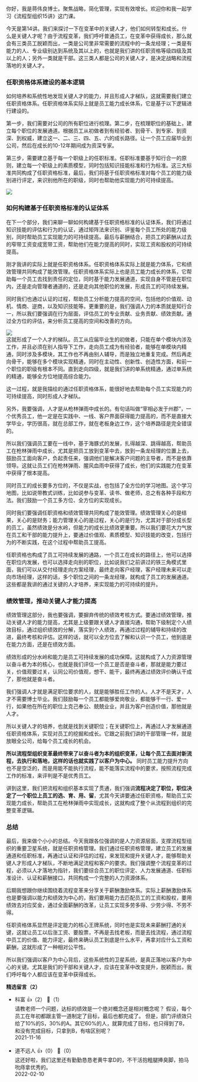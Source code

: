 你好，我是蒋伟良博士。聚焦战略，简化管理，实现有效增长。欢迎你和我一起学习《流程型组织15讲》这门课。

今天是第14讲。我们来探讨一下在变革中的关键人才，他们如何转型和成长。什么是关键人才呢？由于流程变革，我们呼吁普通员工，在变革中获得成长，那么就会有三类员工脱颖而出，一类是公司里非常需要的流程中的一条龙经理；一类是有能力的人、专业级别达到系统及其以上的，也就是我们讲的任职资格等级四级及其以上的人；另外一类就是干部。这三类人都是公司的关键人才，是决定战略和流程落地的关键人才。

### 任职资格体系建设的基本逻辑

如何培养和系统性地发现关键人才的能力，并且形成人才梯队，这就需要我们建立任职资格体系。任职资格体系实际上就是员工能力成长体系，它是基于以下逻辑进行建设的。

第一步，我们需要对公司的所有职位进行梳理。第二步，在梳理职位的基础上，建立每个职位的发展通道。根据员工从初做者到有经验者、到骨干、到专家、到资深、到权威，建立这一、二、三、四、五、六的成长路径。让一个员工应届毕业到公司，然后在成长的10-12年期间成为资深专家。

第三步，需要建立基于每一个职级上的任职标准。任职标准要基于知行合一的原则，建立每一个职级上的素质模型，同时包括知识技能标准和行为标准。这三大标准共同构成了任职资格标准，最后，我们将基于任职资格标准对每个员工的能力级别进行评定，来识别他所在的职级，同时也帮助他实现能力的可持续提高。

![](https://static001.geekbang.org/resource/image/16/e6/160806169585f3e545f9af8fa8e119e6.png?wh=3590%2A533)

### 如何构建基于任职资格标准的认证体系

在下一个部分，我们来聊一聊如何构建基于任职资格标准的认证体系，我们将通过知识技能的评估和行为的认证，通过矩阵法来识别、评鉴每个员工所处的能力级别，同时帮助员工实现能力的可持续提高。最后与薪酬结合，把员工的薪酬从过去的窄带工资变成宽带工资，帮助他们在能力提高的同时，实现工资和股权的可持续提高。

刚才我讲的实际上就是任职资格体系。任职资格体系实际上就是能力体系，它和绩效管理共同构成了能效管理。任职资格体系实际上也是员工能力成长的体系，它帮助每一个员工去找到责任的定位，同时基于能力发展通道，实现自身不管是在职位内，还是走向管理者通道的，还是走向其他职位的发展，形成员工的可持续发展。

同时我们也通过认证的过程，帮助员工分析能力提高的空间，包括他的价值观、动机、情商、逆商，以及知识技能等。更重要的是，我们强调人力的本质就是知行合一，所以我们要强调在行为层面，评估员工的专业贡献、业务贡献、绩效贡献。通过全方位的评估，来分析员工提高的空间和改善的方向。

![](https://static001.geekbang.org/resource/image/59/59/59a1e95f3f9ebb1b405775a0ab249e59.png?wh=2700%2A1267)  
这就形成了一个人才的梯队。员工从应届毕业生的初做者，只能在单个模块内涉及工作，并且必须在别人指导下工作，走向员工成为有经验者，能够在单模块内精通，同时涉及多模块，其工作也不再由别人辅导，而是独立地重复完成。然后再走向骨干，能够在多个模块实现精通，同时在主动性、创新性、创造性方面，和前一个职位的职级有根本不同。直到走向四级，就是我们讲的单系统精通，通过单系统的精通，能够全方位地提高综合能力。

这一过程，就是我描绘的通过任职资格体系，能很好地去帮助每个员工实现能力的可持续提高，同时形成人才梯队。

另外，我要强调，人才是从枪林弹雨中成长的。有句话叫做“宰相必发于州郡”，一个优秀员工，他一定是在实践中、一线、客户界面获得能力提高的，而不是直接大学毕业，学历很高，就在总部工作，就在老板身边工作，这个培养路径是完全错误的。

所以我们强调员工要在一线中，基于海豚式的发展，扎得越深、跳得越高，帮助员工在枪林弹雨中成长，尤其是把员工放到变革中去，放到一条龙经理的位置上去，鼓励员工面向客户，负起责任来，强调他们是解决客户问题的主导者，而不是依靠领导。这就让员工们在枪林弹雨、腥风血雨中获得了成长，他们的实践能力在变革中获得了根本提高。

同时员工的成长要多方位的，不仅是实战，也包括了全方位的学习地图。这个学习地图，比如说带教式训练，比如说参与变革、读书、做老师，总之有各种手段和方法。我们鼓励一个员工多方位、全方位的实现成长。

同时我们要强调任职资格和绩效管理共同构成了能效管理。绩效管理关心的是结果，关心的是财务；能力管理关心的是过程，关心的是行为，尤其对于部分成长型的员工，虽然绩效是分水岭，但能力的成长比绩效更重要。所以我们要花大力气放在员工和干部的能力提升上，要通过价值观、素质模型、知识技能的改变，包括行为的不断实践，在这个过程中帮助员工提高。

任职资格也构成了员工可持续发展的通路，一个员工在成长的路径上，他可以选择在职位内发展，也可以选择走向别的职位，比如说我们之前讲过的铁三角模式里面，我们可以从交付经理走向方案经理，最终走向客户经理，客户经理未来可以走向市场经理，这样的话，多个职位之间的一条龙经理，就构成了员工的发展通道。这些都是我讲的通过关键的人才培养，来实现能力的可持续的提升。

### 绩效管理，推动关键人才能力提高

绩效管理这部分，我也要强调，要摒弃传统的绩效考核方式。要通过绩效管理，推动关键人才的能力提高，尤其是上级要跟关键人才直接沟通，帮助下级制定个人绩效目标，通过组织绩效的分解，落实到个人绩效，再通过过程的辅导和持续的改进，最终考核和评估。这样的话，就可以全方位去了解和认识一个员工，他到底是在能力方面，还是在绩效方面。

绩效形成的分水岭和能力是员工可持续发展的成功保障。这就构成了人力资源管理以奋斗者为本的核心，也就是我们评估一个员工是否是奋斗者，那就是能力要过关，价值观要过关，认同公司价值观，想干、能干，最终再通过绩效评价确认干成了，那他就是奋斗者。

我们强调人才就是满足职位要求的人，就是能够胜任工作的人。人才不是天才，人才不需要博士毕业。我们鼓励每一个员工都能够爱岗敬业，都能够干一行、爱一行，如果他在所在的职位上克己奉公、兢兢业业，并且为客户创造价值，那他就是人才。

所以关键人才的培养，也就是找到关键职位；在关键职位上，再通过人才发展通道任职资格体系，实现对员工的挖掘和成长。它跟之前我们讲的干部管理一样，就是放眼全公司，给每个员工成长的机会。

**所以流程型组织变革最终带来了以奋斗者为本的组织变革，让每个员工去面对新流程，去执行和落地，这样的话也就实践了以客户为中心。** 同时员工能力提升方向也不是空泛的，而是用能不能执行流程，能不能落实流程中的要求，按照流程完成工作的标准，来评判是不是优秀员工。

讲到这里，我们把流程和组织基本实现了贯通，我们强调**流程决定了职位，职位决定了一个职位上员工的选、育、用、留**，尤其今天讲要通过任职资格，帮助员工实现能力成长，帮助员工在枪林弹雨中实现成长，这就构成了整个从流程到组织的完整变革逻辑。

### 总结

最后，我来做个小小的总结。今天我跟各位强调的是人力资源层面，支撑流程型组织的重要卫星系统，就是任职资格管理。我们通过任职资格管理，建立员工的发展通道和任职标准，再通过认证和评估的过程，来发现和提升关键人才，能够帮助关键人才形成人才梯队，不断地满足流程和客户的要求。我们强调整个流程变革的过程，必须以人才落地为指针，我们要综合员工的职位评定、人力发展通道、任职标准设计、认证和薪酬接口，共同构成一个完整的人力资源体系。

后期我想跟你继续围绕着流程变革来分享关于薪酬激励体系。实际上薪酬激励体系也是要强调以能力和绩效为中心的，我们要用能力去匹配员工的工资和股权，要用绩效去对应奖金，通过全面薪酬的改革，让员工实现多劳多得、少劳少得、不劳不得。

任职资格体系显然是评定能力的核心王牌系统，同时也是实现未来薪酬打通的关键，这就让员工以后涨工资、要股票，不再是去找老板，而是去找流程，通过流程中员工的价值、能力评定，最终来确认员工到底是什么水平，再拿对应什么工资和薪酬，这就形成了一种相对公平性。

所以我们强调以客户为中心背后，这些系统性的卫星系统，是真正落地以客户为中心的关键。尤其是我们的干部和关键人才，应该在变革中改变提升，脱颖而出，我们呼吁每个人都应该在变革中获得成长。
<div><strong>精选留言（2）</strong></div><ul>
<li><span>科富</span> 👍（2） 💬（1）<div>请教老师一个问题，达标的绩效是一个绝对概念还是相对概念呢？
假设，每个员工在年初都跟主管一道制定了目标，最后也都完成了。
但是，部门评绩效只给了10%的S，30%的A。其它60%的人，就算完成了目标，也只得到了B，和没有完成目标，只拿到B，有啥区别呢？</div>2021-11-16</li><br/><li><span>道不远人</span> 👍（0） 💬（0）<div>这还好啦，我们这里还有勤勤恳恳老黄牛拿D的，不干活抱粗腿捧臭脚，拍马吮痔拿优秀的。</div>2022-02-10</li><br/>
</ul>